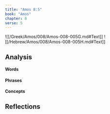 ```yaml
---
title: "Amos 8:5"
book: "Amos"
chapter: 8
verse: 5
---
```

![[/Greek/Amos/008/Amos-008-005G.md#Text]]
![[/Hebrew/Amos/008/Amos-008-005H.md#Text]]

## Analysis

#### Words

#### Phrases

#### Concepts

## Reflections
